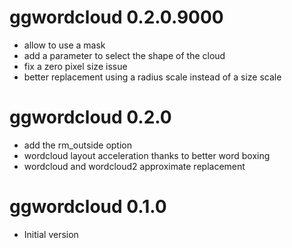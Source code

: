 # ggwordcloud 0.2.0.9000
* allow to use a mask
* add a parameter to select the shape of the cloud
* fix a zero pixel size issue
* better replacement using a radius scale instead of a size scale

# ggwordcloud 0.2.0
* add the rm_outside option
* wordcloud layout acceleration thanks to better word boxing
* wordcloud and wordcloud2 approximate replacement

# ggwordcloud 0.1.0
* Initial version
